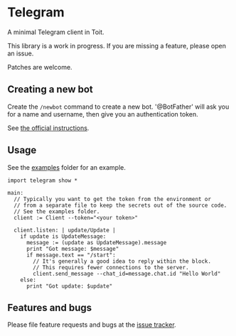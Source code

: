 # Telegram

A minimal Telegram client in Toit.

This library is a work in progress. If you are missing a feature, please open an issue.

Patches are welcome.

## Creating a new bot

Create the `/newbot` command to create a new bot. '@BotFather' will ask
you for a name and username, then give you an authentication token.

See [the official instructions](https://core.telegram.org/bots/features#botfather).

## Usage

See the [examples](examples) folder for an example.

```toit
import telegram show *

main:
  // Typically you want to get the token from the environment or
  // from a separate file to keep the secrets out of the source code.
  // See the examples folder.
  client := Client --token="<your token>"

  client.listen: | update/Update |
    if update is UpdateMessage:
      message := (update as UpdateMessage).message
      print "Got message: $message"
      if message.text == "/start":
        // It's generally a good idea to reply within the block.
        // This requires fewer connections to the server.
        client.send_message --chat_id=message.chat.id "Hello World"
    else:
      print "Got update: $update"
```

## Features and bugs
Please file feature requests and bugs at the [issue tracker](https://github.com/floitsch/toit-discord/issues).
